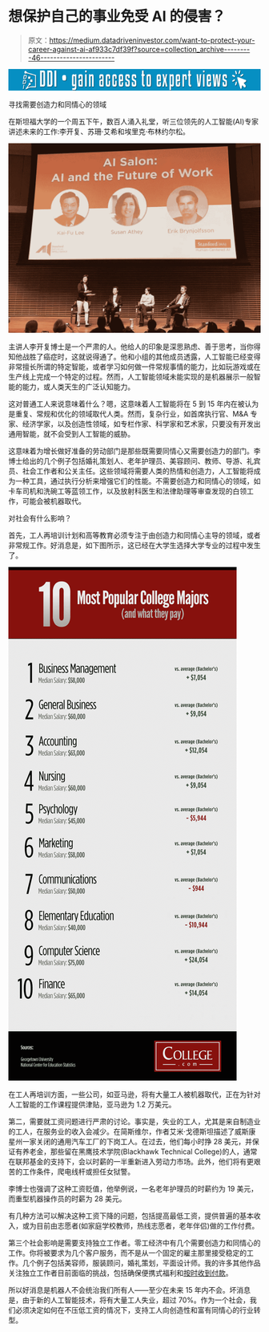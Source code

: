 # 想保护自己的事业免受 AI 的侵害？

> 原文：<https://medium.datadriveninvestor.com/want-to-protect-your-career-against-ai-af933c7df39f?source=collection_archive---------46----------------------->

[![](img/ae2aace727e7d3a88474369e0a8d4301.png)](http://www.track.datadriveninvestor.com/1B9E)

寻找需要创造力和同情心的领域

在斯坦福大学的一个周五下午，数百人涌入礼堂，听三位领先的人工智能(AI)专家讲述未来的工作:李开复、苏珊·艾希和埃里克·布林约尔松。

![](img/c59c1a290351db02b2c06c781261daa8.png)

主讲人李开复博士是一个严肃的人。他给人的印象是深思熟虑、善于思考，当你得知他战胜了癌症时，这就说得通了。他和小组的其他成员透露，人工智能已经变得非常擅长所谓的特定智能，或者学习如何做一件常规事情的能力，比如玩游戏或在生产线上完成一个特定的过程。然而，人工智能领域未能实现的是机器展示一般智能的能力，或人类天生的广泛认知能力。

这对普通工人来说意味着什么？嗯，这意味着人工智能将在 5 到 15 年内在被认为是重复、常规和优化的领域取代人类。然而，复杂行业，如首席执行官、M&A 专家、经济学家，以及创造性领域，如专栏作家、科学家和艺术家，只要没有开发出通用智能，就不会受到人工智能的威胁。

这意味着为增长做好准备的劳动部门是那些既需要同情心又需要创造力的部门。李博士给出的几个例子包括婚礼策划人、老年护理员、美容顾问、教师、导游、礼宾员、社会工作者和公关主任。这些领域将需要人类的热情和创造力，人工智能将成为一种工具，通过执行分析来增强它们的性能。不需要创造力和同情心的领域，如卡车司机和洗碗工等蓝领工作，以及放射科医生和法律助理等审查发现的白领工作，可能会被机器取代。

对社会有什么影响？

首先，工人再培训计划和高等教育必须专注于由创造力和同情心主导的领域，或者非常规工作。好消息是，如下图所示，这已经在大学生选择大学专业的过程中发生了。

![](img/b66d19ae82d8c5c152de892647f798b4.png)

在工人再培训方面，一些公司，如亚马逊，将有大量工人被机器取代，正在为针对人工智能的工作课程提供津贴，亚马逊为 1.2 万美元。

第二，需要就工资问题进行严肃的讨论。事实是，失业的工人，尤其是来自制造业的工人，在服务业的收入会减少。在简斯维尔，作者艾米·戈德斯坦描述了威斯康星州一家关闭的通用汽车工厂的下岗工人。在过去，他们每小时挣 28 美元，并保证有养老金，那些留在黑鹰技术学院(Blackhawk Technical College)的人，通常在联邦基金的支持下，会以时薪的一半重新进入劳动力市场。此外，他们将有更艰苦的工作条件，爬电线杆或担任女狱警。

李博士也强调了这种工资贬值，他举例说，一名老年护理员的时薪约为 19 美元，而重型机器操作员的时薪为 28 美元。

有几种方法可以解决这种工资下降的问题，包括提高最低工资，提供普遍的基本收入，或为目前由志愿者(如家庭学校教师，热线志愿者，老年伴侣)做的工作付费。

第三个社会影响是需要支持独立工作者。零工经济中有几个需要创造力和同情心的工作。你将被要求为几个客户服务，而不是从一个固定的雇主那里接受稳定的工作。几个例子包括美容师，服装顾问，婚礼策划，平面设计师。我的许多其他作品关注独立工作者目前面临的挑战，包括确保便携式福利和[按时收到付款](https://medium.com/@alissaorlando1/getting-paid-11ca031d9b93)。

所以好消息是机器人不会统治我们所有人——至少在未来 15 年内不会。坏消息是，由于新的人工智能技术，将有大量工人失业，超过 70%。作为一个社会，我们必须决定如何在不压低工资的情况下，支持工人向创造性和富有同情心的行业转型。
